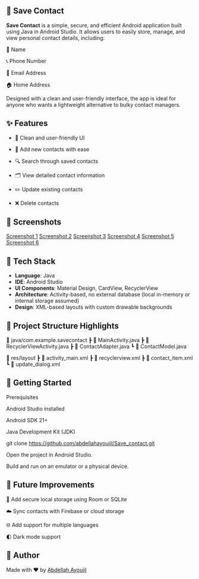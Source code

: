 ## 📱 Save Contact


**Save Contact** is a simple, secure, and efficient Android application built using Java in Android Studio. It allows users to easily store, manage, and view personal contact details, including:

👤 Name

📞 Phone Number

📧 Email Address

🏠 Home Address


Designed with a clean and user-friendly interface, the app is ideal for anyone who wants a lightweight alternative to bulky contact managers.


## ✨ Features

- 🎨 Clean and user-friendly UI

- 📝 Add new contacts with ease

- 🔍 Search through saved contacts

- 🗂 View detailed contact information

- ✏️ Update existing contacts

- ❌ Delete contacts


## 📸 Screenshots

[Screenshot 1](https://github.com/abdellahayoujil/Save_contact/blob/8161f030cb7a57087d12d3f40537730db1468d8c/S1.jpg)
[Screenshot 2](https://github.com/abdellahayoujil/Save_contact/blob/f04d8faae369620c691030916c872c01cdc0d7a2/S3.jpg)
[Screenshot 3](https://github.com/abdellahayoujil/Save_contact/blob/778aafb66160f3ff00702c66685b4179c199e10d/S4.jpg)
[Screenshot 4](https://github.com/abdellahayoujil/Save_contact/blob/f27ce8ec53edf4aeb491805898d601e8cf2aba4f/S5.jpg)
[Screenshot 5](https://github.com/abdellahayoujil/Save_contact/blob/22381672db9b943e282b57d062374328e010b27d/S6.jpg)
[Screenshot 6](https://github.com/abdellahayoujil/Save_contact/blob/abb831586e2e7a9f20521140c03ee5d9037fe23e/S7.jpg)



## 🧰 Tech Stack

- **Language**: Java  
- **IDE**: Android Studio  
- **UI Components**: Material Design, CardView, RecyclerView  
- **Architecture**: Activity-based, no external database (local in-memory or internal storage assumed)  
- **Design**: XML-based layouts with custom drawable backgrounds


## 📂 Project Structure Highlights

📁 java/com.example.savecontact
 ┣ 📄 MainActivity.java
 ┣ 📄 RecyclerViewActivity.java
 ┣ 📄 ContactAdapter.java
 ┗ 📄 ContactModel.java

📁 res/layout
 ┣ 📄 activity_main.xml
 ┣ 📄 recyclerview.xml
 ┣ 📄 contact_item.xml
 ┗ 📄 update_dialog.xml


## 🚀 Getting Started
 
Prerequisites

Android Studio installed

Android SDK 21+

Java Development Kit (JDK)

git clone https://github.com/abdellahayoujil/Save_contact.git

Open the project in Android Studio.

Build and run on an emulator or a physical device.



## 📌 Future Improvements

🔐 Add secure local storage using Room or SQLite

☁️ Sync contacts with Firebase or cloud storage

🌐 Add support for multiple languages

🌓 Dark mode support


## 👤 Author

Made with ❤️ by [Abdellah Ayoujil](https://github.com/abdellahayoujil)
